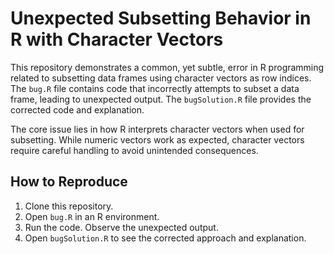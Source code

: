 # Unexpected Subsetting Behavior in R with Character Vectors

This repository demonstrates a common, yet subtle, error in R programming related to subsetting data frames using character vectors as row indices.  The `bug.R` file contains code that incorrectly attempts to subset a data frame, leading to unexpected output. The `bugSolution.R` file provides the corrected code and explanation.

The core issue lies in how R interprets character vectors when used for subsetting.  While numeric vectors work as expected, character vectors require careful handling to avoid unintended consequences.

## How to Reproduce

1. Clone this repository.
2. Open `bug.R` in an R environment.
3. Run the code. Observe the unexpected output.
4. Open `bugSolution.R` to see the corrected approach and explanation.